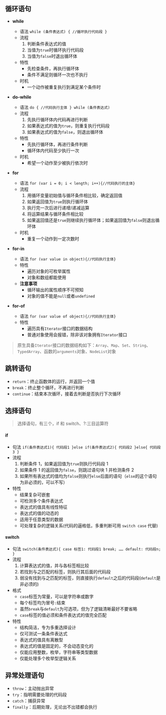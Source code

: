 ## 循环语句

- **while**
  - 语法 `while (条件表达式) { //循环执行代码段 }`
  - 流程
    1. 判断条件表达式的值
    2. 当值为`true`时循环执行代码段
    3. 当值为`false`时退出循环体
  - 特性
    - 先检查条件，再执行循环体
    - 条件不满足则循环一次也不执行
  - 时机
    - 一个动作被重复执行到满足某个条件时
- **do-while**
  - 语法 `do { //代码执行主体 } while (条件表达式)`
  - 流程
    1. 先执行循环体内代码再进行判断
    2. 如果表达式的值为`true`，则重复执行代码段
    3. 如果表达式的值为`false`，则退出循环体
  - 特性
    - 先执行循环体，再进行条件判断
    - 循环体内代码至少执行一次
  - 时机
    - 希望一个动作至少被执行依次时
- **for**
  - 语法 `for (var i = 0; i < length; i++){//代码执行的主体}`
  - 流程
    1. 用循环变量初始值与循环条件相比较，确定返回值
    2. 如果返回值为`true`则执行循环体
    3. 执行完一次后进行递增/递减运算
    4. 将运算结果与循环条件相比较
    5. 如果返回值还是`true`则继续执行循环体；如果返回值为`false`则退出循环体
  - 时机
    - 重复一个动作到一定次数时
- **for-in**

  - 语法 `for (var value in object){//代码执行主体}`
  - 特性
    - 遍历对象的可枚举属性
    - 对象和数组都能使用
  - **注意事项**
    - 循环输出的属性顺序不可预知
    - 对象的值不能是`null`或者`undefined`

- **for-of**
  - 语法 `for (var value of object){//代码执行主体}`
  - 特性
    - 遍历具有`Iterator`接口的数据结构
    - 普通对象使用会报错，除非该对象拥有`Iterator`接口

> 原生具备`Iterator`接口的数据结构如下：`Array`、`Map`、`Set`、`String`、`TypedArray`、函数的`arguments`对象、`NodeList`对象

## 跳转语句

- `return`：终止函数体的运行，并返回一个值
- `break`：终止整个循环，不再进行判断
- `continue`：结束本次循环，接着去判断是否执行下次循环

## 选择语句

> 选择语句，有三个，if 和 switch、?:三目运算符

#### if

- 句法 `if(条件表达式1){ 代码段1 }else if(条件表达式2){ 代码段2 }else{ 代码段3 }`
- 流程
  1. 判断条件 1，如果返回值为`true`则执行代码段 1
  2. 如果条件 1 的返回值为`false`，则跳过语句块 1 并检测条件 2
  3. 如果所有表达式的值均为`false`则执行`else`后面的语句（`else`的这个语句为非必须的，可以不写）
- 特性
  - 结果复杂可嵌套
  - 可检测多个条件表达式
  - 表达式的值具有线性特征
  - 表达式的值的动态的
  - 适用于任意类型的数据
  - 可处理复杂的逻辑关系(代码的逼格低，多重判断可用 `switch case` 代替)

#### switch

- 句法 `switch(条件表达式){ case 标签1: 代码段1 break; …… default: 代码段n; }`
- 流程
  1. 计算表达式的值，并与各标签相比较
  2. 若找到与之匹配的标签，则执行其后面的代码段
  3. 弱没有找到与之匹配的标签，则直接执行`default`之后的代码段(`default`是非必须的)
- 格式
  - `case`标签为常量，可以是字符串或数字
  - 每个标签均为冒号`:`结束
  - 虽然`break`与`default`为可选项，但为了逻辑清晰最好不要省略
  - `case`标签的值必须和条件表达式的值完全匹配
- 特性
  - 结构简洁，专为多重选择设计
  - 仅可测试一条条件表达式
  - 表达式的值具有离散型
  - 表达式的值是固定的，不会动态变化的
  - 仅能应用整数，枚举，字符串等类型数据
  - 仅能处理多个枚举型逻辑关系

## 异常处理语句

- `throw`：主动抛出异常
- `try`：指明需要处理的代码段
- `catch`：捕获异常
- `finally`：后期处理，无论出不出错都会执行

